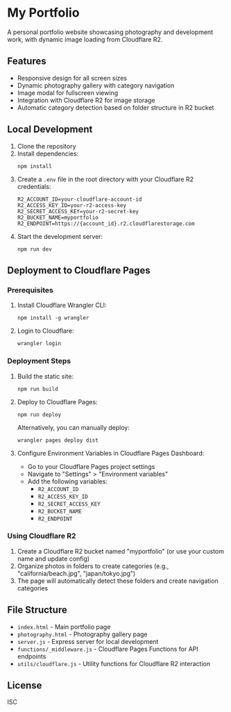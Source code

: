 # My Portfolio

A personal portfolio website showcasing photography and development work, with dynamic image loading from Cloudflare R2.

## Features

- Responsive design for all screen sizes
- Dynamic photography gallery with category navigation
- Image modal for fullscreen viewing
- Integration with Cloudflare R2 for image storage
- Automatic category detection based on folder structure in R2 bucket

## Local Development

1. Clone the repository
2. Install dependencies:
   ```
   npm install
   ```
3. Create a `.env` file in the root directory with your Cloudflare R2 credentials:
   ```
   R2_ACCOUNT_ID=your-cloudflare-account-id
   R2_ACCESS_KEY_ID=your-r2-access-key
   R2_SECRET_ACCESS_KEY=your-r2-secret-key
   R2_BUCKET_NAME=myportfolio
   R2_ENDPOINT=https://{account_id}.r2.cloudflarestorage.com
   ```
4. Start the development server:
   ```
   npm run dev
   ```

## Deployment to Cloudflare Pages

### Prerequisites

1. Install Cloudflare Wrangler CLI:
   ```
   npm install -g wrangler
   ```
2. Login to Cloudflare:
   ```
   wrangler login
   ```

### Deployment Steps

1. Build the static site:
   ```
   npm run build
   ```

2. Deploy to Cloudflare Pages:
   ```
   npm run deploy
   ```
   
   Alternatively, you can manually deploy:
   ```
   wrangler pages deploy dist
   ```

3. Configure Environment Variables in Cloudflare Pages Dashboard:
   - Go to your Cloudflare Pages project settings
   - Navigate to "Settings" > "Environment variables"
   - Add the following variables:
     - `R2_ACCOUNT_ID`
     - `R2_ACCESS_KEY_ID`
     - `R2_SECRET_ACCESS_KEY`
     - `R2_BUCKET_NAME`
     - `R2_ENDPOINT`

### Using Cloudflare R2

1. Create a Cloudflare R2 bucket named "myportfolio" (or use your custom name and update config)
2. Organize photos in folders to create categories (e.g., "california/beach.jpg", "japan/tokyo.jpg")
3. The page will automatically detect these folders and create navigation categories

## File Structure

- `index.html` - Main portfolio page
- `photography.html` - Photography gallery page
- `server.js` - Express server for local development
- `functions/_middleware.js` - Cloudflare Pages Functions for API endpoints
- `utils/cloudflare.js` - Utility functions for Cloudflare R2 interaction

## License

ISC